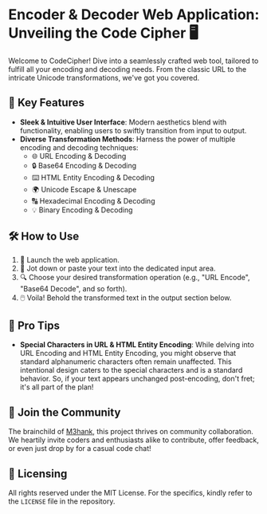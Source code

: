 # Encoder & Decoder Web Application: Unveiling the Code Cipher 🖥️

Welcome to CodeCipher! Dive into a seamlessly crafted web tool, tailored to fulfill all your encoding and decoding needs. From the classic URL to the intricate Unicode transformations, we've got you covered.

## 🌠 Key Features

- **Sleek & Intuitive User Interface**: Modern aesthetics blend with functionality, enabling users to swiftly transition from input to output.
- **Diverse Transformation Methods**: Harness the power of multiple encoding and decoding techniques:
  - 🌐 URL Encoding & Decoding
  - 🔒 Base64 Encoding & Decoding
  - ⌨️ HTML Entity Encoding & Decoding
  - 🌍 Unicode Escape & Unescape
  - 🔠 Hexadecimal Encoding & Decoding
  - 💡 Binary Encoding & Decoding

## 🛠️ How to Use

1. 🚀 Launch the web application.
2. 📝 Jot down or paste your text into the dedicated input area.
3. 🔍 Choose your desired transformation operation (e.g., "URL Encode", "Base64 Decode", and so forth).
4. 🖱️ Voila! Behold the transformed text in the output section below.

## 📌 Pro Tips

- **Special Characters in URL & HTML Entity Encoding**: While delving into URL Encoding and HTML Entity Encoding, you might observe that standard alphanumeric characters often remain unaffected. This intentional design caters to the special characters and is a standard behavior. So, if your text appears unchanged post-encoding, don't fret; it's all part of the plan!

## 🤝 Join the Community

The brainchild of [M3hank](https://github.com/M3hank), this project thrives on community collaboration. We heartily invite coders and enthusiasts alike to contribute, offer feedback, or even just drop by for a casual code chat!

## 📜 Licensing

All rights reserved under the MIT License. For the specifics, kindly refer to the `LICENSE` file in the repository.

